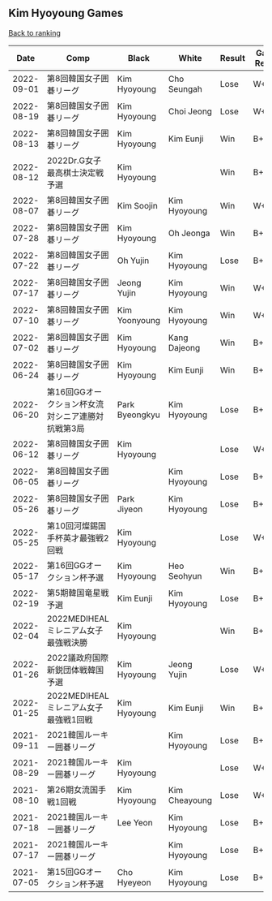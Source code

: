 ## Kim Hyoyoung Games

[Back to ranking](../../index.md)




| **Date** | **Comp** | **Black** | **White** | **Result** | **Game Result** | **Komi** | **Rating** | **Diff** | 
| --- | --- | --- | --- | --- | --- | --- | --- | --- |
| 2022-09-01 | 第8回韓国女子囲碁リーグ | Kim Hyoyoung | Cho Seungah | Lose | W+R | 6.5 | 2983 | 21 | 
| 2022-08-19 | 第8回韓国女子囲碁リーグ | Kim Hyoyoung | Choi Jeong | Lose | W+R | 6.5 | 2962 | -28 | 
| 2022-08-13 | 第8回韓国女子囲碁リーグ | Kim Hyoyoung | Kim Eunji | Win | B+R | 6.5 | 2990 | 30 | 
| 2022-08-12 | 2022Dr.G女子最高棋士決定戦予選 | Kim Hyoyoung |  | Win | B+R | 6.5 | 2960 | 34 | 
| 2022-08-07 | 第8回韓国女子囲碁リーグ | Kim Soojin | Kim Hyoyoung | Win | W+R | 6.5 | 2926 | 37 | 
| 2022-07-28 | 第8回韓国女子囲碁リーグ | Kim Hyoyoung | Oh Jeonga | Win | B+R | 6.5 | 2889 | 29 | 
| 2022-07-22 | 第8回韓国女子囲碁リーグ | Oh Yujin | Kim Hyoyoung | Lose | B+R | 6.5 | 2860 | 42 | 
| 2022-07-17 | 第8回韓国女子囲碁リーグ | Jeong Yujin | Kim Hyoyoung | Win | W+R | 6.5 | 2818 | 50 | 
| 2022-07-10 | 第8回韓国女子囲碁リーグ | Kim Yoonyoung | Kim Hyoyoung | Win | W+R | 6.5 | 2768 | 114 | 
| 2022-07-02 | 第8回韓国女子囲碁リーグ | Kim Hyoyoung | Kang Dajeong | Win | B+R | 6.5 | 2654 | 39 | 
| 2022-06-24 | 第8回韓国女子囲碁リーグ | Kim Hyoyoung | Kim Eunji | Win | B+3.5 | 6.5 | 2615 | -5 | 
| 2022-06-20 | 第16回GGオークション杯女流対シニア連勝対抗戦第3局 | Park Byeongkyu | Kim Hyoyoung | Lose | B+R | 6.5 | 2620 | -49 | 
| 2022-06-12 | 第8回韓国女子囲碁リーグ | Kim Hyoyoung |  | Lose | W+7.5 | 6.5 | 2669 | 31 | 
| 2022-06-05 | 第8回韓国女子囲碁リーグ |  | Kim Hyoyoung | Lose | B+R | 6.5 | 2638 | -55 | 
| 2022-05-26 | 第8回韓国女子囲碁リーグ | Park Jiyeon | Kim Hyoyoung | Lose | B+6.5 | 6.5 | 2693 | 3 | 
| 2022-05-25 | 第10回河燦錫国手杯英才最強戦2回戦 | Kim Hyoyoung |  | Lose | W+1.5 | 6.5 | 2690 | -23 | 
| 2022-05-17 | 第16回GGオークション杯予選 | Kim Hyoyoung | Heo Seohyun | Win | B+R | 6.5 | 2713 | 220 | 
| 2022-02-19 | 第5期韓国竜星戦予選 | Kim Eunji | Kim Hyoyoung | Lose | B+R | 6.5 | 2493 | -4 | 
| 2022-02-04 | 2022MEDIHEALミレニアム女子最強戦決勝 | Kim Hyoyoung |  | Win | B+13.5 | 6.5 | 2497 | 142 | 
| 2022-01-26 | 2022議政府国際新鋭団体戦韓国予選 | Kim Hyoyoung | Jeong Yujin | Lose | W+R | 6.5 | 2355 | -38 | 
| 2022-01-25 | 2022MEDIHEALミレニアム女子最強戦1回戦 | Kim Hyoyoung | Kim Eunji | Win | B+R | 6.5 | 2393 | 54 | 
| 2021-09-11 | 2021韓国ルーキー囲碁リーグ |  | Kim Hyoyoung | Lose | B+2.5 | 6.5 | 2339 | -61 | 
| 2021-08-29 | 2021韓国ルーキー囲碁リーグ | Kim Hyoyoung |  | Lose | W+R | 6.5 | 2400 | 95 | 
| 2021-08-10 | 第26期女流国手戦1回戦 | Kim Hyoyoung | Kim Cheayoung | Lose | W+R | 6.5 | 2305 | -122 | 
| 2021-07-18 | 2021韓国ルーキー囲碁リーグ | Lee Yeon | Kim Hyoyoung | Lose | B+R | 6.5 | 2427 | -3 | 
| 2021-07-17 | 2021韓国ルーキー囲碁リーグ |  | Kim Hyoyoung | Lose | B+R | 6.5 | 2430 | -26 | 
| 2021-07-05 | 第15回GGオークション杯予選 | Cho Hyeyeon | Kim Hyoyoung | Lose | B+R | 6.5 | 2456 | missing |




